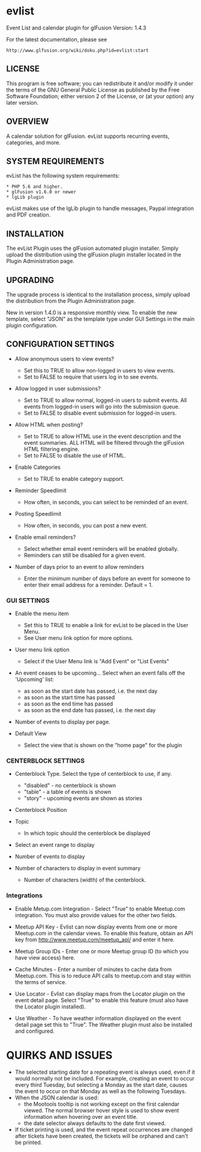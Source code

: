 # evlist
Event List and calendar plugin for glFusion
Version: 1.4.3

For the latest documentation, please see

    http://www.glfusion.org/wiki/doku.php?id=evlist:start

## LICENSE
This program is free software; you can redistribute it and/or modify it under
the terms of the GNU General Public License as published by the Free Software
Foundation; either version 2 of the License, or (at your option) any later
version.

## OVERVIEW
A calendar solution for glFusion. evList supports recurring events, 
categories, and more.

## SYSTEM REQUIREMENTS
evList has the following system requirements:

    * PHP 5.6 and higher.
    * glFusion v1.6.0 or newer
    * lgLib plugin

evList makes use of the lgLib plugin to handle messages, Paypal integration
and PDF creation.

## INSTALLATION
The evList  Plugin uses the glFusion automated plugin installer.
Simply upload the distribution using the glFusion plugin installer located in
the Plugin Administration page.

## UPGRADING
The upgrade process is identical to the installation process, simply upload
the distribution from the Plugin Administration page.

New in version 1.4.0 is a responsive monthly view. To enable the new template,
select "JSON" as the template type under GUI Settings in the main plugin
configuration.

## CONFIGURATION SETTINGS
* Allow anonymous users to view events?
  * Set this to TRUE to allow non-logged in users to view events.
  * Set to FALSE to require that users log in to see events.

* Allow logged in user submissions?
  * Set to TRUE to allow normal, logged-in users to submit events. All events
from logged-in users will go into the submission queue.
  * Set to FALSE to disable event submission for logged-in users.

* Allow HTML when posting?
  * Set to TRUE to allow HTML use in the event description and the event
    summaries. ALL HTML will be filtered through the glFusion HTML filtering
    engine.
  * Set to FALSE to disable the use of HTML.

* Enable Categories
  * Set to TRUE to enable category support.

* Reminder Speedlimit
  * How often, in seconds, you can select to be reminded of an event.

* Posting Speedlimit
  * How often, in seconds, you can post a new event.

* Enable email reminders?
  * Select whether email event reminders will be enabled globally.
  * Reminders can still be disabled for a given event.

* Number of days prior to an event to allow reminders
  * Enter the minimum number of days before an event for someone to
enter their email address for a reminder. Default = 1.

### GUI SETTINGS

* Enable the menu item
  * Set this to TRUE to enable a link for evList to be placed in the User Menu.
  * See User menu link option for more options.

* User menu link option
  * Select if the User Menu link is "Add Event" or "List Events"

* An event ceases to be upcoming... Select when an event falls off the 'Upcoming' list:
  * as soon as the start date has passed, i.e. the next day
  * as soon as the start time has passed
  * as soon as the end time has passed
  * as soon as the end date has passed, i.e. the next day

* Number of events to display per page.

* Default View
  * Select the view that is shown on the "home page" for the plugin

### CENTERBLOCK SETTINGS
* Centerblock Type. Select the type of centerblock to use, if any.
  * "disabled" - no centerblock is shown
  * "table" - a table of events is shown
  * "story" - upcoming events are shown as stories

* Centerblock Position

* Topic
  * In which topic should the centerblock be displayed

* Select an event range to display

* Number of events to display

* Number of characters to display in event summary
  * Number of characters (width) of the centerblock.

### Integrations
* Enable Metup.com Integration - Select "True" to enable Meetup.com
integration. You must also provide values for the other two fields.

* Meetup API Key - Evlist can now display events from one or more Meetup.com
in the calendar views. To enable this feature, obtain an API key from
http://www.meetup.com/meetup_api/ and enter it here.

* Meetup Group IDs - Enter one or more Meetup group ID (to which you have view
access) here.

* Cache Minutes - Enter a number of minutes to cache data from Meetup.com.
This is to reduce API calls to meetup.com and stay within the terms of service.

* Use Locator - Evlist can display maps from the Locator plugin on the event
detail page. Select "True" to enable this feature (must also have the Locator
plugin installed).

* Use Weather - To have weather information displayed on the event detail page
set this to "True". The Weather plugin must also be installed and configured.

# QUIRKS AND ISSUES
* The selected starting date for a repeating event is always used, even if it
would normally not be included.  For example, creating an event to occur
every third Tuesday, but selecting a Monday as the start date, causes the
event to occur on that Monday as well as the following Tuesdays.
* When the JSON calendar is used:
  * the Mootools tooltip is not working except on the first calendar viewed. The normal browser hover style is used to show event information when hovering over an event title.
  * the date selector always defaults to the date first viewed.
* If ticket printing is used, and the event repeat occurrences are changed after
tickets have been created, the tickets will be orphaned and can't be printed.
